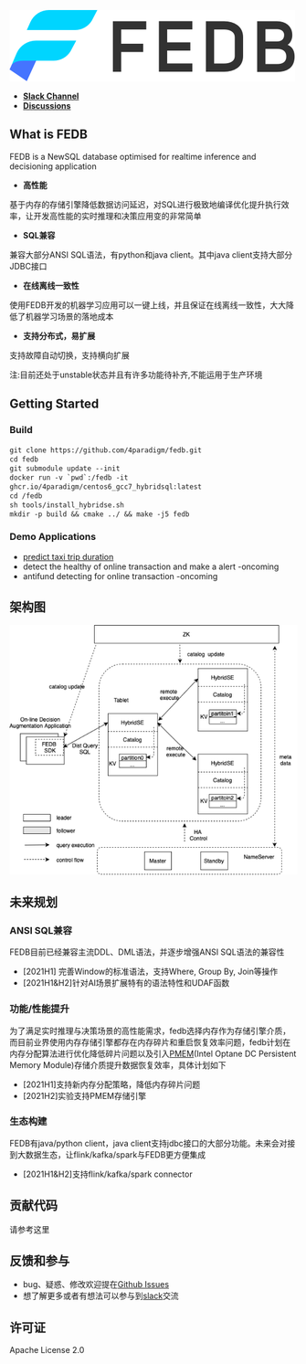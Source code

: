 ![](images/fedb_black.png)

- [**Slack Channel**](https://hybridsql-ws.slack.com/archives/C01R7L7AL3W)
- [**Discussions**](https://github.com/4paradigm/fedb/discussions)

## What is FEDB

FEDB is a NewSQL database optimised for realtime inference and decisioning application

- __高性能__

基于内存的存储引擎降低数据访问延迟，对SQL进行极致地编译优化提升执行效率，让开发高性能的实时推理和决策应用变的非常简单

- __SQL兼容__

兼容大部分ANSI SQL语法，有python和java client。其中java client支持大部分JDBC接口

- __在线离线一致性__

使用FEDB开发的机器学习应用可以一键上线，并且保证在线离线一致性，大大降低了机器学习场景的落地成本

- __支持分布式，易扩展__

支持故障自动切换，支持横向扩展

注:目前还处于unstable状态并且有许多功能待补齐,不能运用于生产环境

## Getting Started

### Build

```
git clone https://github.com/4paradigm/fedb.git
cd fedb
git submodule update --init
docker run -v `pwd`:/fedb -it ghcr.io/4paradigm/centos6_gcc7_hybridsql:latest
cd /fedb
sh tools/install_hybridse.sh
mkdir -p build && cmake ../ && make -j5 fedb
```

### Demo Applications

* [predict taxi trip duration](https://github.com/4paradigm/DemoApps/tree/main/predict-taxi-trip-duration) 
* detect the healthy of online transaction and make a alert -oncoming
* antifund detecting for online transaction -oncoming

## 架构图

![架构图](images/fedb_arch.png)  

## 未来规划

### ANSI SQL兼容

FEDB目前已经兼容主流DDL、DML语法，并逐步增强ANSI SQL语法的兼容性

* [2021H1] 完善Window的标准语法，支持Where, Group By, Join等操作
* [2021H1&H2]针对AI场景扩展特有的语法特性和UDAF函数

### 功能/性能提升

为了满足实时推理与决策场景的高性能需求，fedb选择内存作为存储引擎介质，而目前业界使用内存存储引擎都存在内存碎片和重启恢复效率问题，fedb计划在内存分配算法进行优化降低碎片问题以及引入[PMEM](https://www.intel.com/content/www/us/en/architecture-and-technology/optane-dc-persistent-memory.html)(Intel Optane DC Persistent Memory Module)存储介质提升数据恢复效率，具体计划如下

* [2021H1]支持新内存分配策略，降低内存碎片问题
* [2021H2]实验支持PMEM存储引擎

### 生态构建
FEDB有java/python client，java client支持jdbc接口的大部分功能。未来会对接到大数据生态，让flink/kafka/spark与FEDB更方便集成

* [2021H1&H2]支持flink/kafka/spark connector

## 贡献代码
请参考这里

## 反馈和参与
* bug、疑惑、修改欢迎提在[Github Issues](https://github.com/4paradigm/fedb/issues/new)
* 想了解更多或者有想法可以参与到[slack](https://hybridsql-ws.slack.com/archives/C01R7L7AL3W)交流

## 许可证
Apache License 2.0
